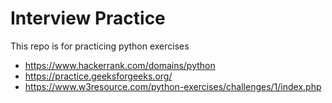 # Interview Practice
This repo is for practicing python exercises

* https://www.hackerrank.com/domains/python
* https://practice.geeksforgeeks.org/
* https://www.w3resource.com/python-exercises/challenges/1/index.php
